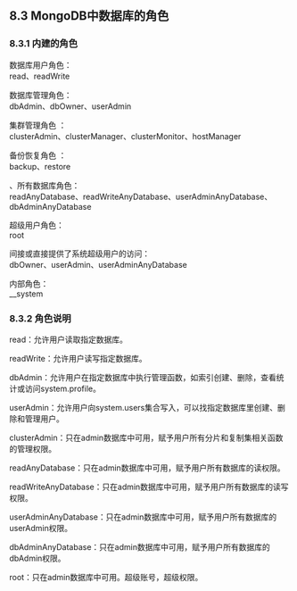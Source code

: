 ## 8.3 MongoDB中数据库的角色

### 8.3.1 内建的角色

数据库用户角色：  
read、readWrite
  
数据库管理角色：  
dbAdmin、dbOwner、userAdmin  

集群管理角色 ：  
clusterAdmin、clusterManager、clusterMonitor、hostManager  

备份恢复角色  ：  
backup、restore

、所有数据库角色：  
readAnyDatabase、readWriteAnyDatabase、userAdminAnyDatabase、dbAdminAnyDatabase

超级用户角色：  
root

间接或直接提供了系统超级用户的访问：  
dbOwner、userAdmin、userAdminAnyDatabase  

内部角色：  
\_\_system  

### 8.3.2 角色说明  

read：允许用户读取指定数据库。
  
readWrite：允许用户读写指定数据库。
  
dbAdmin：允许用户在指定数据库中执行管理函数，如索引创建、删除，查看统计或访问system.profile。
  
userAdmin：允许用户向system.users集合写入，可以找指定数据库里创建、删除和管理用户。 
  
clusterAdmin：只在admin数据库中可用，赋予用户所有分片和复制集相关函数的管理权限。  

readAnyDatabase：只在admin数据库中可用，赋予用户所有数据库的读权限。  

readWriteAnyDatabase：只在admin数据库中可用，赋予用户所有数据库的读写权限。  

userAdminAnyDatabase：只在admin数据库中可用，赋予用户所有数据库的userAdmin权限。  

dbAdminAnyDatabase：只在admin数据库中可用，赋予用户所有数据库的dbAdmin权限。  

root：只在admin数据库中可用。超级账号，超级权限。
